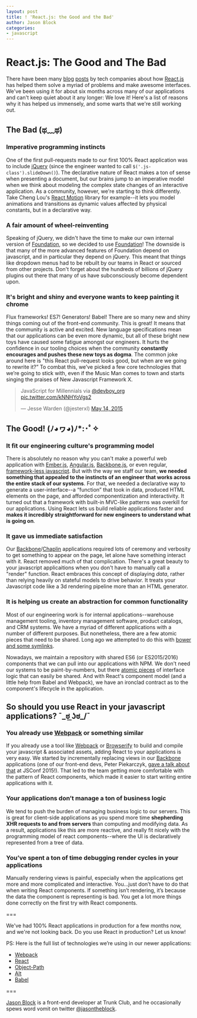 ```yaml
---
layout: post
title: ! 'React.js: the Good and the Bad'
author: Jason Block
categories:
- javascript
---
```

# React.js: The Good and The Bad

There have been many [blog](http://techblog.netflix.com/2015/01/netflix-likes-react.html) [posts](http://yahooeng.tumblr.com/post/101682875656/evolving-yahoo-mail) by tech companies about how [React.js](https://facebook.github.io/react) has helped them solve a myriad of problems and make awesome interfaces. We've been using it for about six months across many of our applications and can't keep quiet about it any longer: We love it! Here's a list of reasons why it has helped us immensely, and some warts that we're still working out.

<!--more-->

## The Bad (ಥ﹏ಥ)

### Imperative programming instincts
One of the first pull-requests made to our first 100% React application was to include [jQuery](http://jquery.com/) (since the engineer wanted to call `$('.js-class').slideDown()`). The declarative nature of React makes a ton of sense when presenting a document, but our brains jump to an imperative model when we think about modeling the complex state changes of an interactive application. As a community, however, we're starting to think differently. Take Cheng Lou's [React Motion](https://github.com/chenglou/react-motion) library for example--it lets you model animations and transitions as dynamic values affected by physical constants, but in a declarative way. 

### A fair amount of wheel-reinventing
Speaking of jQuery, we didn't have the time to make our own internal version of [Foundation](http://foundation.zurb.com/), so we decided to use [Foundation](http://foundation.zurb.com/)! The downside is that many of the more advanced features of Foundation depend on javascript, and in particular they depend on jQuery. This meant that things like dropdown menus had to be rebuilt by our teams in React or sourced from other projects. Don't forget about the hundreds of billions of jQuery plugins out there that many of us have subconsciously become dependent upon.

### It's bright and shiny and everyone wants to keep painting it chrome
Flux frameworks! ES7! Generators! Babel! There are so many new and shiny things coming out of the front-end community. This is great! It means that the community is active and excited. New language specifications mean that our applications can be even more dynamic, but all of these bright new toys have caused some fatigue amongst our engineers. It hurts the confidence in our tooling choices when the community **constantly encourages and pushes these new toys as dogma**. The common joke around here is "this React pull-request looks good, but when are we going to rewrite it?” To combat this, we’ve picked a few core technologies that we’re going to stick with, even if the Music Man comes to town and starts singing the praises of New Javascript Framework X. 

<blockquote class="twitter-tweet" lang="en"><p lang="en" dir="ltr">JavaScript for Millennials via <a href="https://twitter.com/devboy_org">@devboy_org</a> <a href="http://t.co/kNNHYoVgs2">pic.twitter.com/kNNHYoVgs2</a></p>&mdash; Jesse Warden (@jesterxl) <a href="https://twitter.com/jesterxl/status/598885321808424960">May 14, 2015</a></blockquote>
<script async src="//platform.twitter.com/widgets.js" charset="utf-8"></script>

## The Good! (ﾉ◕ヮ◕)ﾉ*:･ﾟ✧

### It fit our engineering culture's programming model
There is absolutely no reason why you can't make a powerful web application with [Ember.js](http://emberjs.com/), [Angular.js](https://angularjs.org/), [Backbone.js](http://backbonejs.org/), or even regular, [framework-less javascript](http://vanilla-js.com/). But with the way we staff our team, **we needed something that appealed to the instincts of an engineer that works across the entire stack of our systems**. For that, we needed a declarative way to generate a user-interface--a “function” that took in data, produced HTML elements on the page, and afforded componentization and interactivity. It turned out that a framework with built-in MVC-like patterns was overkill for our applications. Using React lets us build reliable applications faster and **makes it incredibly straightforward for new engineers to understand what is going on**. 

### It gave us immediate satisfaction
Our [Backbone](https://backbonejs.org)/[Chaplin](http://chaplinjs.org/) applications required lots of ceremony and verbosity to get something to appear on the page, let alone have something interact with it. React removed much of that complication. There's a great beauty to your javascript applicaitions when you don't have to manually call a "render" function. React embraces this concept of displaying _data_, rather than relying heavily on stateful models to drive behavior. It treats your Javascript code like a 3d rendering pipeline more than an HTML generator. 

### It is helping us create an abstraction for common functionality
Most of our engineering work is for internal applications--warehouse management tooling, inventory management software, product catalogs, and CRM systems. We have a myriad of different applications with a number of different purposes. But nonetheless, there are a few atomic pieces that need to be shared. Long ago we attempted to do this with [bower and some symlinks](http://techblog.trunkclub.com/programming/ui/2015/02/20/front-end-composition-at-trunk-club.html).

Nowadays, we maintain a repository with shared ES6 (or ES2015/2016) components that we can pull into our applications with NPM. We don't need our systems to be paint-by-numbers, but there [atomic pieces](http://atomicdesign.bradfrost.com/chapter-2/) of interface logic that can easily be shared. And with React's component model (and a little help from Babel and Webpack), we have an ironclad contract as to the component's lifecycle in the application.


## So should you use React in your javascript applications? ¯\_ಠ ͟ʖಠ_/¯

### You already use [Webpack](https://webpack.github.io/) or something similar

If you already use a tool like [Webpack](https://webpack.github.io/) or [Browserify](http://browserify.org/) to build and compile your javascript & associated assets, adding React to your applications is very easy. We started by incrementally replacing views in our [Backbone](http:///backbonejs.org) applications (one of our front-end devs, Peter Piekarczyk, [gave a talk about that](https://speakerdeck.com/ppiekarczyk/the-hybrid-backbone-and-react-app) at JSConf 2015!). That led to the team getting more comfortable with the pattern of React components, which made it easier to start writing entire applications with it.

<script async class="speakerdeck-embed" data-id="6da6a60cd6c542c4a2072df9cd0772ed" data-ratio="1.77777777777778" src="//speakerdeck.com/assets/embed.js"></script> 

### Your applications don’t manage a ton of business logic

We tend to push the burden of managing business logic to our servers. This is great for client-side applications as you spend more time **shepherding XHR requests to and from servers** than computing and modifying data. As a result, applications like this are more reactive, and really fit nicely with the programming model of react components--where the UI is declaratively represented from a tree of data. 

### You’ve spent a ton of time debugging render cycles in your applications

Manually rendering views is painful, especially when the applications get more and more complicated and interactive. You...just don’t have to do that when writing React components. If something isn’t rendering, it’s because the data the component is representing is bad. You get a lot more things done correctly on the first try with React components.

===

We've had 100% React applications in production for a few months now, and we're not looking back. Do you use React in production? Let us know!

PS: Here is the full list of technologies we’re using in our newer applications:

- [Webpack](https://webpack.github.io/)
- [React](https://facebook.github.io/react/)
- [Object-Path](https://github.com/mariocasciaro/object-path)
- [Alt](http://alt.js.org/)
- [Babel](http://babeljs.org)

===

[Jason Block](mailto:jason@jasontheblock.com) is a front-end developer at Trunk Club, and he occasionally spews word vomit on twitter [@jasontheblock](https://www.twitter.com/jasontheblock).
